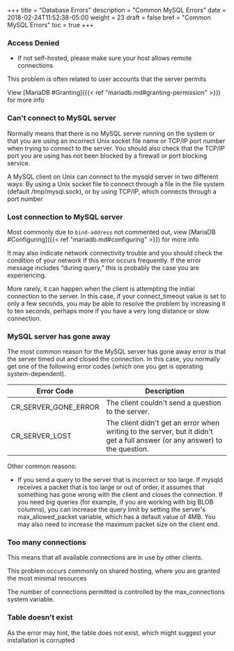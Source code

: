 +++
title = "Database Errors"
description = "Common MySQL Errors"
date = 2018-02-24T11:52:38-05:00
weight = 23
draft = false
bref = "Common MySQL Errors"
toc = true
+++

### Access Denied

* If not self-hosted, please make sure your host allows remote connections

This problem is often related to user accounts that the server permits

View [MariaDB #Granting]({{< ref "mariadb.md#granting-permission" >}}) for more info

### Can't connect to MySQL server

Normally means that there is no MySQL server running on the system or that you are using an incorrect Unix socket file name or TCP/IP port number when trying to connect to the server. You should also check that the TCP/IP port you are using has not been blocked by a firewall or port blocking service.

A MySQL client on Unix can connect to the mysqld server in two different ways: By using a Unix socket file to connect through a file in the file system (default /tmp/mysql.sock), or by using TCP/IP, which connects through a port number

### Lost connection to MySQL server

Most commonly due to `bind-address` not commented out, view [MariaDB #Configuring]({{< ref "mariadb.md#configuring" >}}) for more info

It may also indicate network connectivity trouble and you should check the condition of your network if this error occurs frequently. If the error message includes “during query,” this is probably the case you are experiencing.

More rarely, it can happen when the client is attempting the initial connection to the server. In this case, if your connect_timeout value is set to only a few seconds, you may be able to resolve the problem by increasing it to ten seconds, perhaps more if you have a very long distance or slow connection.

### MySQL server has gone away

The most common reason for the MySQL server has gone away error is that the server timed out and closed the connection. In this case, you normally get one of the following error codes (which one you get is operating system-dependent).

| Error Code           | Description                                                                                                                 |
| -------------------- | --------------------------------------------------------------------------------------------------------------------------- |
| CR_SERVER_GONE_ERROR | The client couldn't send a question to the server.                                                                          |
| CR_SERVER_LOST       | The client didn't get an error when writing to the server, but it didn't get a full answer (or any answer) to the question. |

Other common reasons:

* If you send a query to the server that is incorrect or too large. If mysqld receives a packet that is too large or out of order, it assumes that something has gone wrong with the client and closes the connection. If you need big queries (for example, if you are working with big BLOB columns), you can increase the query limit by setting the server's max_allowed_packet variable, which has a default value of 4MB. You may also need to increase the maximum packet size on the client end.

### Too many connections

This means that all available connections are in use by other clients.

This problem occurs commonly on shared hosting, where you are granted the most minimal resources

The number of connections permitted is controlled by the max_connections system variable.

### Table doesn't exist

As the error may hint, the table does not exist, which might suggest your installation is corrupted
